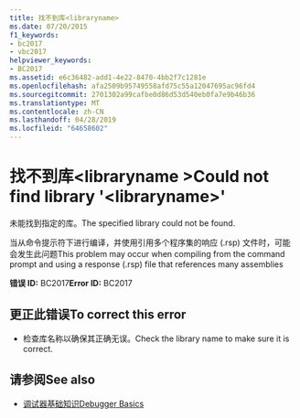 ```yaml
---
title: 找不到库<libraryname>
ms.date: 07/20/2015
f1_keywords:
- bc2017
- vbc2017
helpviewer_keywords:
- BC2017
ms.assetid: e6c36482-add1-4e22-8470-4bb2f7c1281e
ms.openlocfilehash: afa2509b95749558afd75c55a12047695ac96fd4
ms.sourcegitcommit: 2701302a99cafbe0d86d53d540eb0fa7e9b46b36
ms.translationtype: MT
ms.contentlocale: zh-CN
ms.lasthandoff: 04/28/2019
ms.locfileid: "64658602"
---
```

# <a name="could-not-find-library-libraryname"></a><span data-ttu-id="80c6e-102">找不到库\<libraryname ></span><span class="sxs-lookup"><span data-stu-id="80c6e-102">Could not find library '\<libraryname>'</span></span>
<span data-ttu-id="80c6e-103">未能找到指定的库。</span><span class="sxs-lookup"><span data-stu-id="80c6e-103">The specified library could not be found.</span></span>  
  
 <span data-ttu-id="80c6e-104">当从命令提示符下进行编译，并使用引用多个程序集的响应 (.rsp) 文件时，可能会发生此问题</span><span class="sxs-lookup"><span data-stu-id="80c6e-104">This problem may occur when compiling from the command prompt and using a response (.rsp) file that references many assemblies</span></span>  
  
 <span data-ttu-id="80c6e-105">**错误 ID:** BC2017</span><span class="sxs-lookup"><span data-stu-id="80c6e-105">**Error ID:** BC2017</span></span>  
  
## <a name="to-correct-this-error"></a><span data-ttu-id="80c6e-106">更正此错误</span><span class="sxs-lookup"><span data-stu-id="80c6e-106">To correct this error</span></span>  
  
- <span data-ttu-id="80c6e-107">检查库名称以确保其正确无误。</span><span class="sxs-lookup"><span data-stu-id="80c6e-107">Check the library name to make sure it is correct.</span></span>  
  
## <a name="see-also"></a><span data-ttu-id="80c6e-108">请参阅</span><span class="sxs-lookup"><span data-stu-id="80c6e-108">See also</span></span>

- [<span data-ttu-id="80c6e-109">调试器基础知识</span><span class="sxs-lookup"><span data-stu-id="80c6e-109">Debugger Basics</span></span>](/visualstudio/debugger/debugger-basics)
